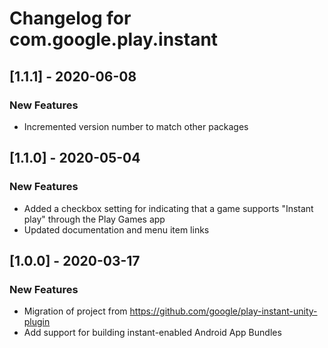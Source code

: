 # Changelog for com.google.play.instant

## [1.1.1] - 2020-06-08
### New Features
 - Incremented version number to match other packages

## [1.1.0] - 2020-05-04
### New Features
 - Added a checkbox setting for indicating that a game supports "Instant play" through the Play Games app
 - Updated documentation and menu item links

## [1.0.0] - 2020-03-17
### New Features
 - Migration of project from https://github.com/google/play-instant-unity-plugin
 - Add support for building instant-enabled Android App Bundles

